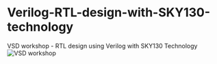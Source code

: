 # Verilog-RTL-design-with-SKY130-technology
VSD workshop - RTL design using Verilog with SKY130 Technology
![VSD workshop](https://user-images.githubusercontent.com/78468534/120083126-45241080-c0e4-11eb-9c1e-c970c2737ca1.jpeg)
